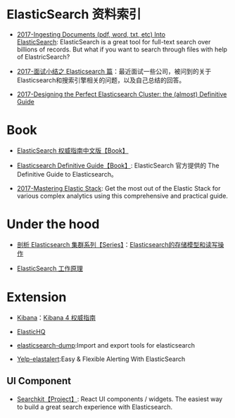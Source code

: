 
# ElasticSearch 资料索引



- [2017-Ingesting Documents (pdf, word, txt, etc) Into ElasticSearch](https://blog.ambar.cloud/ingesting-documents-pdf-word-txt-etc-into-elasticsearch/): ElasticSearch is a great tool for full-text search over billions of records. But what if you want to search through files with help of ElastricSearch?

- [2017-面试小结之 Elasticsearch 篇](http://ginobefunny.com/post/elasticsearch_interview_questions/)：最近面试一些公司，被问到的关于Elasticsearch和搜索引擎相关的问题，以及自己总结的回答。 

- [2017-Designing the Perfect Elasticsearch Cluster: the (almost) Definitive Guide](https://parg.co/byu) 


# Book

- [ElasticSearch 权威指南中文版【Book】](http://es.xiaoleilu.com/010_Intro/00_README.html)


- [Elasticsearch Definitive Guide【Book】](https://github.com/elastic/elasticsearch-definitive-guide): ElasticSearch 官方提供的 The Definitive Guide to Elasticsearch。

- [2017-Mastering Elastic Stack](https://parg.co/bgs): Get the most out of the Elastic Stack for various complex analytics using this comprehensive and practical guide.




# Under the hood



- [剖析 Elasticsearch 集群系列【Series】](http://www.infoq.com/cn/articles/analysis-of-elasticsearch-cluster-part01?from=groupmessage&isappinstalled=1)：[Elasticsearch的存储模型和读写操作]()



- [ElasticSearch 工作原理](https://my.oschina.net/yjwxh/blog/675354)




# Extension



- [Kibana](https://github.com/elastic/kibana)：[Kibana 4 权威指南](http://www.code123.cc/docs/kibana-logstash/v4/index.html)

- [ElasticHQ](http://www.elastichq.org/index.html)



- [elasticsearch-dump](https://github.com/taskrabbit/elasticsearch-dump):Import and export tools for elasticsearch

- [Yelp-elastalert](https://github.com/Yelp/elastalert):Easy & Flexible Alerting With ElasticSearch


## UI Component




- [Searchkit【Project】](https://github.com/searchkit/searchkit): React UI components / widgets. The easiest way to build a great search experience with Elasticsearch.





